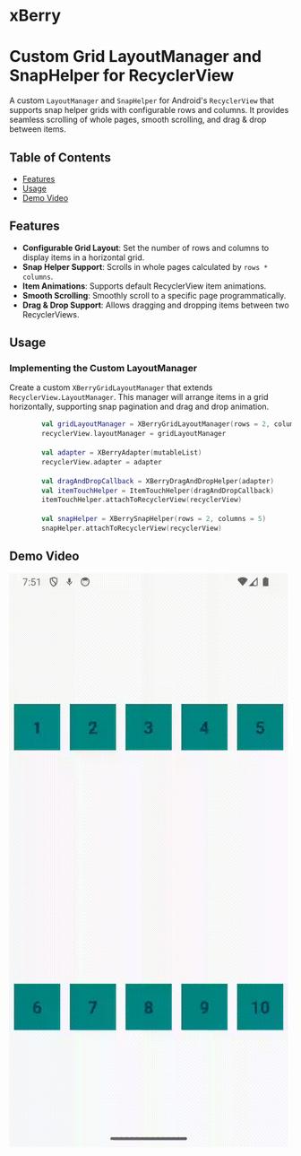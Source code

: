 # xBerry
# Custom Grid LayoutManager and SnapHelper for RecyclerView

A custom `LayoutManager` and `SnapHelper` for Android's `RecyclerView` that supports snap helper grids with configurable rows and columns. It provides seamless scrolling of whole pages, smooth scrolling, and drag & drop between items.

## Table of Contents

- [Features](#features)
- [Usage](#usage)
- [Demo Video](#demo-video)

## Features

- **Configurable Grid Layout**: Set the number of rows and columns to display items in a horizontal grid.
- **Snap Helper Support**: Scrolls in whole pages calculated by `rows * columns`.
- **Item Animations**: Supports default RecyclerView item animations.
- **Smooth Scrolling**: Smoothly scroll to a specific page programmatically.
- **Drag & Drop Support**: Allows dragging and dropping items between two RecyclerViews.

## Usage

### Implementing the Custom LayoutManager

Create a custom `XBerryGridLayoutManager` that extends `RecyclerView.LayoutManager`. This manager will arrange items in a grid horizontally, supporting snap pagination and drag and drop animation.

```kotlin
        val gridLayoutManager = XBerryGridLayoutManager(rows = 2, columns = 5)
        recyclerView.layoutManager = gridLayoutManager

        val adapter = XBerryAdapter(mutableList)
        recyclerView.adapter = adapter

        val dragAndDropCallback = XBerryDragAndDropHelper(adapter)
        val itemTouchHelper = ItemTouchHelper(dragAndDropCallback)
        itemTouchHelper.attachToRecyclerView(recyclerView)

        val snapHelper = XBerrySnapHelper(rows = 2, columns = 5)
        snapHelper.attachToRecyclerView(recyclerView)
```

## Demo Video

![Watch the demo video](demo.gif)